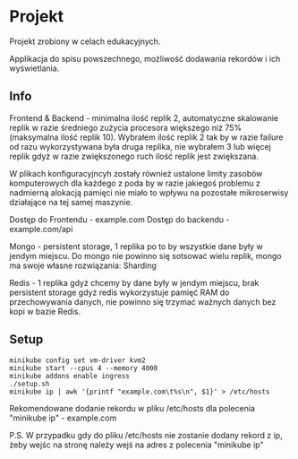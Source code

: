 # Projekt

Projekt zrobiony w celach edukacyjnych.

Applikacja do spisu powszechnego, możliwość dodawania rekordów i ich wyświetlania.

## Info

Frontend & Backend - minimalna ilość replik 2, automatyczne
skalowanie replik w razie średniego zużycia procesora większego niż
75% (maksymalna ilość replik 10).
Wybrałem ilość replik 2 tak by w razie failure od razu
wykorzystywana była druga replika, nie wybrałem 3 lub więcej replik
gdyż w razie zwiększonego ruch ilość replik jest zwiększana.

W plikach konfiguracyjncyh zostały również ustalone limity zasobów
komputerowych dla każdego z poda by w razie jakiegoś problemu z
nadmierną alokacją pamięci nie miało to wpływu na pozostałe
mikroserwisy działające na tej samej maszynie.

Dostęp do Frontendu - example.com
Dostęp do backendu - example.com/api

Mongo - persistent storage, 1 replika po to by wszystkie dane były
w jendym miejscu. Do mongo nie powinno się sotsować wielu replik,
mongo ma swoje własne rozwiązania: Sharding

Redis - 1 replika gdyż chcemy by dane były w jendym miejscu, brak
persistent storage gdyż redis wykorzystuje pamięć RAM do
przechowywania danych, nie powinno się trzymać ważnych danych bez
kopi w bazie Redis.

## Setup

```
minikube config set vm-driver kvm2
minikube start --cpus 4 --memory 4000
minikube addons enable ingress
./setup.sh
minikube ip | awk '{printf "example.com\t%s\n", $1}' > /etc/hosts
```

Rekomendowane dodanie rekordu w pliku /etc/hosts dla polecenia
"minikube ip" - example.com

P.S. W przypadku gdy do pliku /etc/hosts nie zostanie dodany rekord z ip, żeby wejśc na stronę należy wejś na adres z polecenia "minikube ip"

